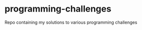 programming-challenges
======================

Repo containing my solutions to various programming challenges
